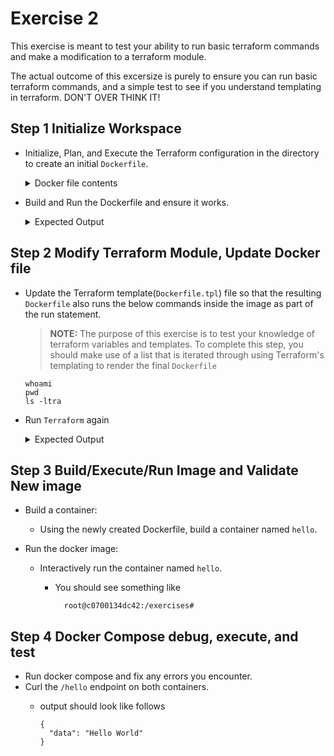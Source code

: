 # Exercise 2

This exercise is meant to test your ability to run basic
 terraform commands and make a modification to a terraform module.

The actual outcome of this excersize is purely to ensure you can run
 basic terraform commands, and a simple test to see if you understand
 templating in terraform.  DON'T OVER THINK IT!

## Step 1 Initialize Workspace

+ Initialize, Plan, and Execute the Terraform configuration
  in the directory to create an initial `Dockerfile`.

  <details>
  <summary>
  Docker file contents
  </summary>

    ```Dockerfile
    FROM dahicks/sample:latest as build
    SHELL ["/bin/bash", "-o", "pipefail", "-c"]
    COPY helloworld.py /app/main.py

    RUN cd /app && \
      chmod +x /app/main.py && \
      pip install Flask-RESTful Flask

    ENTRYPOINT ["python3", "/app/main.py"]
    ```

  </details>
  </p>

+ Build and Run the Dockerfile and ensure it works.

  <details>
  <summary>
  Expected Output
  </summary>

    ```shell
       * Serving Flask app 'main'
       * Debug mode: on
      WARNING: This is a development server. Do not use it in
               a production deployment. Use a production WSGI server instead.
       * Running on all addresses (0.0.0.0)
       * Running on http://127.0.0.1:80
       * Running on http://172.17.0.2:80
      Press CTRL+C to quit
       * Restarting with stat
       * Debugger is active!
       * Debugger PIN: 267-445-398
    ```

  </details>

## Step 2 Modify Terraform Module, Update Docker file

+ Update the Terraform template(`Dockerfile.tpl`) file so that the resulting `Dockerfile`
  also runs the below commands inside the image as part of the run statement.

    > **NOTE:** The purpose of this exercise is to test your knowledge of
                terraform variables and templates.
                To complete this step, you should make use of a list that
                is iterated through using Terraform's
                templating to render the final `Dockerfile`

    ```shell
    whoami
    pwd
    ls -ltra
    ```

+ Run `Terraform` again
  <details>
  <summary>
  Expected Output
  </summary>

    ```DockerFile
    FROM dahicks/sample:latest as build
    SHELL ["/bin/bash", "-o", "pipefail", "-c"]
    COPY helloworld.py /app/main.py

    RUN cd /app && \
      whoami && \
      pwd && \
      ls -ltra && \
      chmod +x /app/main.py && \
     pip install Flask-RESTful Flask

    ENTRYPOINT ["python3", "/app/main.py"]
    ```

  </details>

## Step 3 Build/Execute/Run Image and Validate New image

+ Build a container:
  + Using the newly created Dockerfile, build a container named `hello`.

+ Run the docker image:
  + Interactively run the container named `hello`.
    + You should see something like

      ```shell
        root@c0700134dc42:/exercises#
      ```

## Step 4 Docker Compose debug, execute, and test

+ Run docker compose and fix any errors you encounter.
+ Curl the `/hello` endpoint on both containers.
  + output should look like follows

    ```shell
    {
      "data": "Hello World"
    }
    ```
